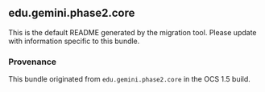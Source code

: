 
## edu.gemini.phase2.core

This is the default README generated by the migration tool. Please update with information specific to this bundle.

### Provenance

This bundle originated from `edu.gemini.phase2.core` in the OCS 1.5 build. 